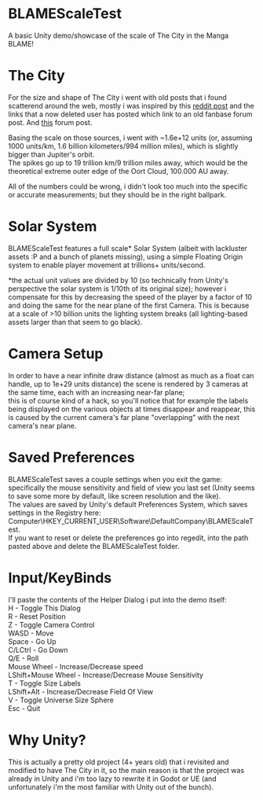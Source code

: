 # BLAMEScaleTest
A basic Unity demo/showcase of the scale of The City in the Manga BLAME!

# The City
For the size and shape of The City i went with old posts that i found scatterend around the web, mostly i was inspired by this [reddit post](https://www.reddit.com/r/Netsphere/comments/5myc28/the_size_of_the_city/) and the links that a now deleted user has posted which link to an old fanbase forum post. And [this](https://forums.spacebattles.com/threads/please-explain-the-city-blame-to-me.529507/) forum post.

Basing the scale on those sources, i went with ~1.6e+12 units (or, assuming 1000 units/km, 1.6 billion kilometers/994 million miles), which is slightly bigger than Jupiter's orbit.\
The spikes go up to 19 trillion km/9 trillion miles away, which would be the theoretical extreme outer edge of the Oort Cloud, 100.000 AU away.

All of the numbers could be wrong, i didn't look too much into the specific or accurate measurements; but they should be in the right ballpark.

# Solar System
BLAMEScaleTest features a full scale* Solar System (albeit with lackluster assets :P and a bunch of planets missing), using a simple Floating Origin system to enable player movement at trillions+ units/second.

*the actual unit values are divided by 10 (so technically from Unity's perspective the solar system is 1/10th of its original size); however i compensate for this by decreasing the speed of the player by a factor of 10 and doing the same for the near plane of the first Camera. This is because at a scale of >10 billion units the lighting system breaks (all lighting-based assets larger than that seem to go black).

# Camera Setup
In order to have a near infinite draw distance (almost as much as a float can handle, up to 1e+29 units distance) the scene is rendered by 3 cameras at the same time, each with an increasing near-far plane;\
this is of course kind of a hack, so you'll notice that for example the labels being displayed on the various objects at times disappear and reappear, this is caused by the current camera's far plane "overlapping" with the next camera's near plane.

# Saved Preferences
BLAMEScaleTest saves a couple settings when you exit the game: specifically the mouse sensitivity and field of view you last set (Unity seems to save some more by default, like screen resolution and the like).\
The values are saved by Unity's default Preferences System, which saves settings in the Registry here: Computer\HKEY_CURRENT_USER\Software\DefaultCompany\BLAMEScaleTest.\
If you want to reset or delete the preferences go into regedit, into the path pasted above and delete the BLAMEScaleTest folder.

# Input/KeyBinds
I'll paste the contents of the Helper Dialog i put into the demo itself:\
H - Toggle This Dialog\
R - Reset Position\
Z - Toggle Camera Control\
WASD - Move\
Space - Go Up\
C/LCtrl - Go Down\
Q/E - Roll\
Mouse Wheel - Increase/Decrease speed\
LShift+Mouse Wheel - Increase/Decrease Mouse Sensitivity\
T - Toggle Size Labels\
LShift+Alt - Increase/Decrease Field Of View\
V - Toggle Universe Size Sphere\
Esc - Quit

# Why Unity?
This is actually a pretty old project (4+ years old) that i revisited and modified to have The City in it, so the main reason is that the project was already in Unity and i'm too lazy to rewrite it in Godot or UE (and unfortunately i'm the most familiar with Unity out of the bunch).
